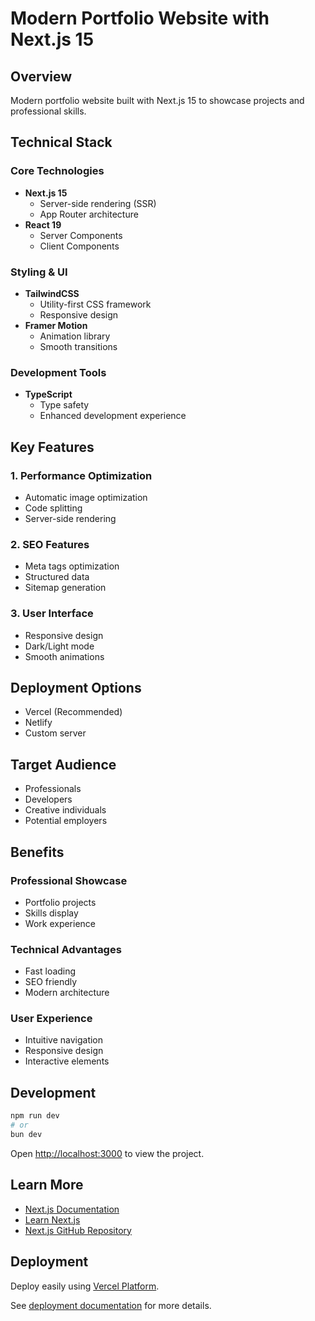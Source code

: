 # Modern Portfolio Website with Next.js 15

## Overview
Modern portfolio website built with Next.js 15 to showcase projects and professional skills.

## Technical Stack

### Core Technologies
- **Next.js 15**
    - Server-side rendering (SSR)
    - App Router architecture
- **React 19**
    - Server Components
    - Client Components

### Styling & UI
- **TailwindCSS**
    - Utility-first CSS framework
    - Responsive design
- **Framer Motion**
    - Animation library
    - Smooth transitions

### Development Tools
- **TypeScript**
    - Type safety
    - Enhanced development experience

## Key Features

### 1. Performance Optimization
- Automatic image optimization
- Code splitting
- Server-side rendering

### 2. SEO Features
- Meta tags optimization
- Structured data
- Sitemap generation

### 3. User Interface
- Responsive design
- Dark/Light mode
- Smooth animations

## Deployment Options
- Vercel (Recommended)
- Netlify
- Custom server

## Target Audience
- Professionals
- Developers
- Creative individuals
- Potential employers

## Benefits

### Professional Showcase
- Portfolio projects
- Skills display
- Work experience

### Technical Advantages
- Fast loading
- SEO friendly
- Modern architecture

### User Experience
- Intuitive navigation
- Responsive design
- Interactive elements

## Development

```bash
npm run dev
# or
bun dev
```

Open [http://localhost:3000](http://localhost:3000) to view the project.

## Learn More
- [Next.js Documentation](https://nextjs.org/docs)
- [Learn Next.js](https://nextjs.org/learn)
- [Next.js GitHub Repository](https://github.com/vercel/next.js)

## Deployment
Deploy easily using [Vercel Platform](https://vercel.com/new?utm_medium=default-template&filter=next.js&utm_source=create-next-app&utm_campaign=create-next-app-readme).

See [deployment documentation](https://nextjs.org/docs/app/building-your-application/deploying) for more details.

